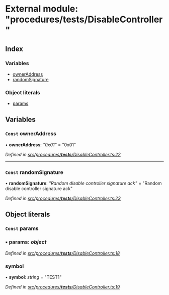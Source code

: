 # External module: "procedures/**tests**/DisableController"

## Index

### Variables

- [ownerAddress](_procedures___tests___disablecontroller_.md#const-owneraddress)
- [randomSignature](_procedures___tests___disablecontroller_.md#const-randomsignature)

### Object literals

- [params](_procedures___tests___disablecontroller_.md#const-params)

## Variables

### `Const` ownerAddress

• **ownerAddress**: _"0x01"_ = "0x01"

_Defined in [src/procedures/**tests**/DisableController.ts:22](https://github.com/PolymathNetwork/polymath-sdk/blob/d34930f/src/procedures/__tests__/DisableController.ts#L22)_

---

### `Const` randomSignature

• **randomSignature**: _"Random disable controller signature ack"_ = "Random disable controller signature ack"

_Defined in [src/procedures/**tests**/DisableController.ts:23](https://github.com/PolymathNetwork/polymath-sdk/blob/d34930f/src/procedures/__tests__/DisableController.ts#L23)_

## Object literals

### `Const` params

### ▪ **params**: _object_

_Defined in [src/procedures/**tests**/DisableController.ts:18](https://github.com/PolymathNetwork/polymath-sdk/blob/d34930f/src/procedures/__tests__/DisableController.ts#L18)_

### symbol

• **symbol**: _string_ = "TEST1"

_Defined in [src/procedures/**tests**/DisableController.ts:19](https://github.com/PolymathNetwork/polymath-sdk/blob/d34930f/src/procedures/__tests__/DisableController.ts#L19)_
